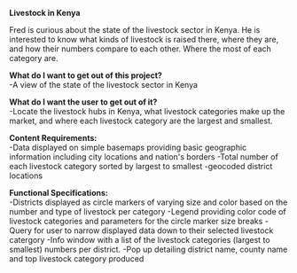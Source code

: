 <b>Livestock in Kenya</b> 

Fred is curious about the state of the livestock sector in Kenya. He is interested to know what kinds of livestock is raised there, where they are, and how their numbers compare to each other. Where the most of each category are.

<b>What do I want to get out of this project?</b><br>
    -A view of the state of the livestock sector in Kenya
    
<b>What do I want the user to get out of it?</b><br>
    -Locate the livestock hubs in Kenya, what livestock categories make up the market, and where each livestock category are the largest and smallest. 
    
<b>Content Requirements:</b><br>
    -Data displayed on simple basemaps providing basic geographic information including city locations and nation's borders
    -Total number of each livestock category sorted by largest to smallest
    -geocoded district locations
    
<b>Functional Specifications:</b><br>
    -Districts displayed as circle markers of varying size and color based on the number and type of livestock per category
    -Legend providing color code of livestock categories and parameters for the circle marker size breaks
    -Query for user to narrow displayed data down to their selected livestock catergory
    -Info window with a list of the livestock categories (largest to smallest) numbers per district. 
    -Pop up detailing district name, county name and top livestock category produced 



     
        